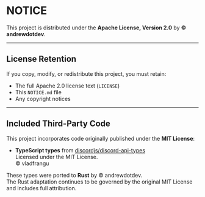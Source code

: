# NOTICE

This project is distributed under the **Apache License, Version 2.0** by **© andrewdotdev**.

---

## License Retention

If you copy, modify, or redistribute this project, you must retain:

- The full Apache 2.0 license text (`LICENSE`)  
- This `NOTICE.md` file  
- Any copyright notices

---

## Included Third-Party Code

This project incorporates code originally published under the **MIT License**:

- **TypeScript types** from [discordjs/discord-api-types](https://github.com/discordjs/discord-api-types)  
  Licensed under the MIT License.  
  © vladfrangu

These types were ported to **Rust** by © andrewdotdev.  
The Rust adaptation continues to be governed by the original MIT License and includes full attribution.
